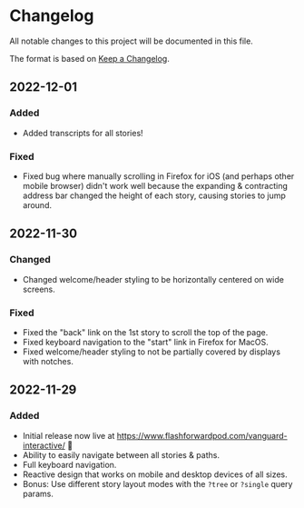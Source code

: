 # Changelog

All notable changes to this project will be documented in this file.

The format is based on [Keep a Changelog](https://keepachangelog.com/en/1.0.0/).

## 2022-12-01

### Added

- Added transcripts for all stories!

### Fixed

- Fixed bug where manually scrolling in Firefox for iOS (and perhaps other mobile browser) didn't work well because the expanding & contracting address bar changed the height of each story, causing stories to jump around.
## 2022-11-30

### Changed

- Changed welcome/header styling to be horizontally centered on wide screens.

### Fixed

- Fixed the "back" link on the 1st story to scroll the top of the page.
- Fixed keyboard navigation to the "start" link in Firefox for MacOS.
- Fixed welcome/header styling to not be partially covered by displays with notches.

## 2022-11-29

### Added

- Initial release now live at https://www.flashforwardpod.com/vanguard-interactive/ 🎉
- Ability to easily navigate between all stories & paths.
- Full keyboard navigation.
- Reactive design that works on mobile and desktop devices of all sizes.
- Bonus: Use different story layout modes with the `?tree` or `?single` query params.
